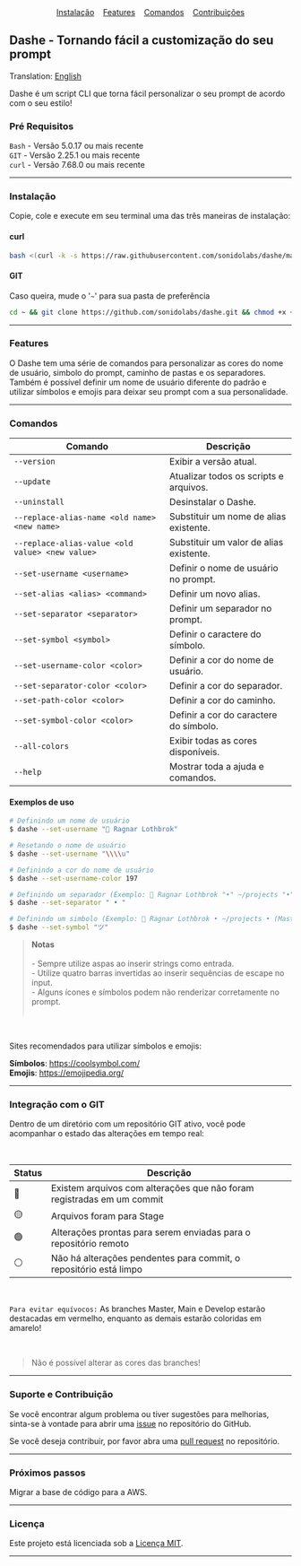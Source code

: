 <div align="center">
  <a href="#instalação">Instalação</a> 
  &nbsp;&nbsp;
  <a href="#features">Features</a> 
  &nbsp;&nbsp;
  <a href="#comandos">Comandos</a>
  &nbsp;&nbsp;
  <a href="#suporte-e-contribuição">Contribuições</a>
</div>

## Dashe - Tornando fácil a customização do seu prompt

Translation: [English](./README.md)

Dashe é um script CLI que torna fácil personalizar o seu prompt de acordo com o seu estilo!

### Pré Requisitos

`Bash` - Versão 5.0.17 ou mais recente <br>
`GIT` - Versão 2.25.1 ou mais recente <br>
`curl` - Versão 7.68.0 ou mais recente

---

### Instalação

Copie, cole e execute em seu terminal uma das três maneiras de instalação:

#### curl
```bash
bash <(curl -k -s https://raw.githubusercontent.com/sonidolabs/dashe/master/install.sh)
```

#### GIT
Caso queira, mude o '`~`' para sua pasta de preferência

```bash
cd ~ && git clone https://github.com/sonidolabs/dashe.git && chmod +x ~/dashe/install.sh && ~/dashe/install.sh
```
---

### Features

O Dashe tem uma série de comandos para personalizar as cores do nome de usuário, simbolo do prompt, caminho de pastas e os separadores. Também é possível definir um nome de usuário diferente do padrão e utilizar símbolos e emojis para deixar seu prompt com a sua personalidade.

---

### Comandos

| Comando                                               | Descrição                                 |
| -----------                                           | -----------                               |
| `--version`                                           | Exibir a versão atual.                    |
| `--update`                                            | Atualizar todos os scripts e arquivos.    |
| `--uninstall`                                         | Desinstalar o Dashe.                      |
| `--replace-alias-name <old name> <new name>`          | Substituir um nome de alias existente.    |
| `--replace-alias-value <old value> <new value>`       | Substituir um valor de alias existente.   |
| `--set-username <username>`                           | Definir o nome de usuário no prompt.      |
| `--set-alias <alias> <command>`                       | Definir um novo alias.                    |
| `--set-separator <separator>`                         | Definir um separador no prompt.           |
| `--set-symbol <symbol>`                               | Definir o caractere do símbolo.           |
| `--set-username-color <color>`                        | Definir a cor do nome de usuário.         |
| `--set-separator-color <color>`                       | Definir a cor do separador.               |
| `--set-path-color <color>`                            | Definir a cor do caminho.                 |
| `--set-symbol-color <color>`                          | Definir a cor do caractere do símbolo.    |
| `--all-colors`                                        | Exibir todas as cores disponíveis.        |
| `--help`                                              | Mostrar toda a ajuda e comandos.          |

#### Exemplos de uso

```bash
# Definindo um nome de usuário
$ dashe --set-username "👑 Ragnar Lothbrok"

# Resetando o nome de usuário
$ dashe --set-username "\\\\u"

# Definindo a cor do nome de usuário
$ dashe --set-username-color 197

# Definindo um separador (Exemplo: 👑 Ragnar Lothbrok "•" ~/projects "•" (Master ●) ツ)
$ dashe --set-separator " • "

# Definindo um simbolo (Exemplo: 👑 Ragnar Lothbrok • ~/projects • (Master ●) "ツ")
$ dashe --set-symbol "ツ"
```

> **Notas** <br><br>
> \- Sempre utilize aspas ao inserir strings como entrada.<br>
> \- Utilize quatro barras invertidas ao inserir sequências de escape no input.<br>
> \- Alguns ícones e símbolos podem não renderizar corretamente no prompt.<br><br>

<br>

Sites recomendados para utilizar símbolos e emojis:

**Símbolos**: https://coolsymbol.com/ <br>
**Emojis**: https://emojipedia.org/

---

### Integração com o GIT

Dentro de um diretório com um repositório GIT ativo, você pode acompanhar o estado das alterações em tempo real:

<br>

| Status      | Descrição |
| ----------- | ----------- |
| 🔴 | Existem arquivos com alterações que não foram registradas em um commit |
| 🟡 | Arquivos foram para Stage |
| 🟢 | Alterações prontas para serem enviadas para o repositório remoto |
| ⚪ | Não há alterações pendentes para commit, o repositório está limpo |

<br>

`Para evitar equívocos:` As branches Master, Main e Develop estarão destacadas em vermelho, enquanto as demais estarão coloridas em amarelo!

<br>

> Não é possível alterar as cores das branches!

---

### Suporte e Contribuição

Se você encontrar algum problema ou tiver sugestões para melhorias, sinta-se à vontade para abrir uma [issue](https://github.com/sonidolabs/dashe/issues) no repositório do GitHub.

Se você deseja contribuir, por favor abra uma [pull request](https://github.com/sonidolabs/dashe/pulls) no repositório.

---

### Próximos passos

Migrar a base de código para a AWS.

---

### Licença

Este projeto está licenciada sob a [Licença MIT](https://opensource.org/licenses/MIT).

---

